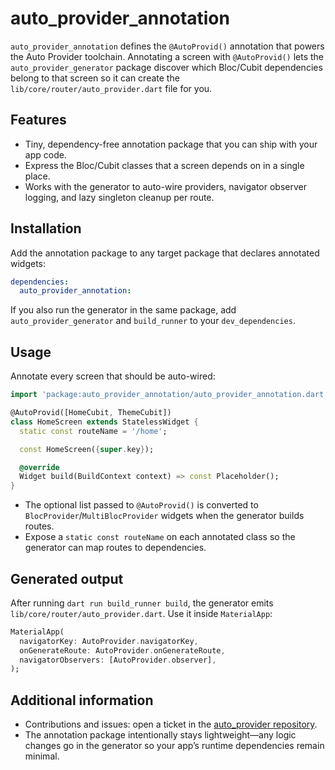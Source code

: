 # auto_provider_annotation

`auto_provider_annotation` defines the `@AutoProvid()` annotation that powers the Auto Provider toolchain. Annotating a screen with `@AutoProvid()` lets the `auto_provider_generator` package discover which Bloc/Cubit dependencies belong to that screen so it can create the `lib/core/router/auto_provider.dart` file for you.

## Features

- Tiny, dependency-free annotation package that you can ship with your app code.
- Express the Bloc/Cubit classes that a screen depends on in a single place.
- Works with the generator to auto-wire providers, navigator observer logging, and lazy singleton cleanup per route.

## Installation

Add the annotation package to any target package that declares annotated widgets:

```yaml
dependencies:
  auto_provider_annotation:
```

If you also run the generator in the same package, add `auto_provider_generator` and `build_runner` to your `dev_dependencies`.

## Usage

Annotate every screen that should be auto-wired:

```dart
import 'package:auto_provider_annotation/auto_provider_annotation.dart';

@AutoProvid([HomeCubit, ThemeCubit])
class HomeScreen extends StatelessWidget {
  static const routeName = '/home';

  const HomeScreen({super.key});

  @override
  Widget build(BuildContext context) => const Placeholder();
}
```

- The optional list passed to `@AutoProvid()` is converted to `BlocProvider`/`MultiBlocProvider` widgets when the generator builds routes.
- Expose a `static const routeName` on each annotated class so the generator can map routes to dependencies.

## Generated output

After running `dart run build_runner build`, the generator emits `lib/core/router/auto_provider.dart`. Use it inside `MaterialApp`:

```dart
MaterialApp(
  navigatorKey: AutoProvider.navigatorKey,
  onGenerateRoute: AutoProvider.onGenerateRoute,
  navigatorObservers: [AutoProvider.observer],
);
```

## Additional information

- Contributions and issues: open a ticket in the [auto_provider repository](https://github.com/mohamadalghanem474/auto_provider).
- The annotation package intentionally stays lightweight—any logic changes go in the generator so your app’s runtime dependencies remain minimal.
